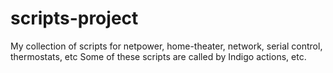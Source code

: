 # scripts-project
My collection of scripts for netpower, home-theater, network, serial control, thermostats, etc  Some of these scripts are called by Indigo actions, etc. 
